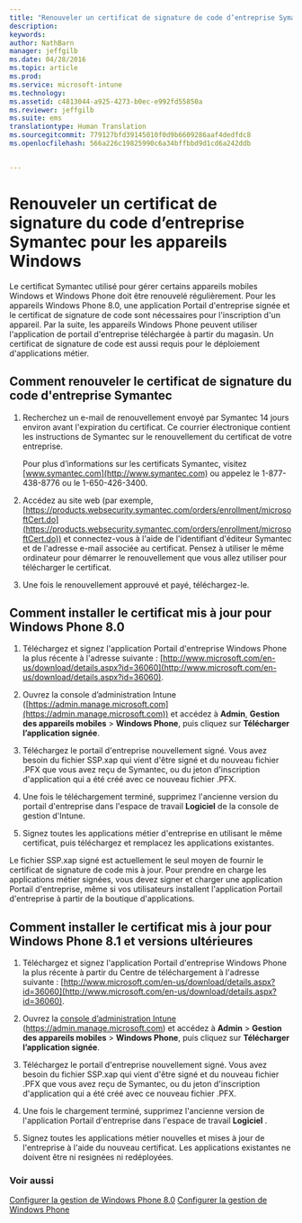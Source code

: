 ```yaml
---
title: "Renouveler un certificat de signature de code d’entreprise Symantec à utiliser avec Microsoft Intune | Microsoft Intune"
description: 
keywords: 
author: NathBarn
manager: jeffgilb
ms.date: 04/28/2016
ms.topic: article
ms.prod: 
ms.service: microsoft-intune
ms.technology: 
ms.assetid: c4813044-a925-4273-b0ec-e992fd55850a
ms.reviewer: jeffgilb
ms.suite: ems
translationtype: Human Translation
ms.sourcegitcommit: 779127bfd39145010f0d9b6609286aaf4dedfdc8
ms.openlocfilehash: 566a226c19825990c6a34bffbbd9d1cd6a242ddb


---
```


# Renouveler un certificat de signature du code d’entreprise Symantec pour les appareils Windows

Le certificat Symantec utilisé pour gérer certains appareils mobiles Windows et Windows Phone doit être renouvelé régulièrement. Pour les appareils Windows Phone 8.0, une application Portail d'entreprise signée et le certificat de signature de code sont nécessaires pour l'inscription d'un appareil. Par la suite, les appareils Windows Phone peuvent utiliser l'application de portail d'entreprise téléchargée à partir du magasin. Un certificat de signature de code est aussi requis pour le déploiement d'applications métier.

## Comment renouveler le certificat de signature du code d'entreprise Symantec

1.  Recherchez un e-mail de renouvellement envoyé par Symantec 14 jours environ avant l'expiration du certificat. Ce courrier électronique contient les instructions de Symantec sur le renouvellement du certificat de votre entreprise.

    Pour plus d’informations sur les certificats Symantec, visitez [www.symantec.com](http://www.symantec.com) ou appelez le 1-877-438-8776 ou le 1-650-426-3400.

2.  Accédez au site web (par exemple, [https://products.websecurity.symantec.com/orders/enrollment/microsoftCert.do](https://products.websecurity.symantec.com/orders/enrollment/microsoftCert.do)) et connectez-vous à l'aide de l'identifiant d'éditeur Symantec et de l'adresse e-mail associée au certificat. Pensez à utiliser le même ordinateur pour démarrer le renouvellement que vous allez utiliser pour télécharger le certificat.

3.  Une fois le renouvellement approuvé et payé, téléchargez-le.

## Comment installer le certificat mis à jour pour Windows Phone 8.0

1.  Téléchargez et signez l'application Portail d'entreprise Windows Phone la plus récente à l'adresse suivante : [http://www.microsoft.com/en-us/download/details.aspx?id=36060](http://www.microsoft.com/en-us/download/details.aspx?id=36060).

2.  Ouvrez la console d’administration Intune ([https://admin.manage.microsoft.com](https://admin.manage.microsoft.com)) et accédez à **Admin**, **Gestion des appareils mobiles** &gt; **Windows Phone**, puis cliquez sur **Télécharger l’application signée**.

3.  Téléchargez le portail d'entreprise nouvellement signé. Vous avez besoin du fichier SSP.xap qui vient d'être signé et du nouveau fichier .PFX que vous avez reçu de Symantec, ou du jeton d'inscription d'application qui a été créé avec ce nouveau fichier .PFX.

4.  Une fois le téléchargement terminé, supprimez l'ancienne version du portail d'entreprise dans l'espace de travail **Logiciel** de la console de gestion d'Intune.

5.  Signez toutes les applications métier d'entreprise en utilisant le même certificat, puis téléchargez et remplacez les applications existantes.

Le fichier SSP.xap signé est actuellement le seul moyen de fournir le certificat de signature de code mis à jour. Pour prendre en charge les applications métier signées, vous devez signer et charger une application Portail d'entreprise, même si vos utilisateurs installent l'application Portail d'entreprise à partir de la boutique d'applications.

## Comment installer le certificat mis à jour pour Windows Phone 8.1 et versions ultérieures

1.  Téléchargez et signez l'application Portail d'entreprise Windows Phone la plus récente à partir du Centre de téléchargement à l'adresse suivante : [http://www.microsoft.com/en-us/download/details.aspx?id=36060](http://www.microsoft.com/en-us/download/details.aspx?id=36060).

2.  Ouvrez la [console d’administration Intune](https://admin.manage.microsoft.com) (https://admin.manage.microsoft.com) et accédez à **Admin** &gt; **Gestion des appareils mobiles** &gt; **Windows Phone**, puis cliquez sur **Télécharger l’application signée**.

3.  Téléchargez le portail d'entreprise nouvellement signé. Vous avez besoin du fichier SSP.xap qui vient d'être signé et du nouveau fichier .PFX que vous avez reçu de Symantec, ou du jeton d'inscription d'application qui a été créé avec ce nouveau fichier .PFX.

4.  Une fois le chargement terminé, supprimez l'ancienne version de l'application Portail d'entreprise dans l'espace de travail **Logiciel**  .

5.  Signez toutes les applications métier nouvelles et mises à jour de l'entreprise à l'aide du nouveau certificat. Les applications existantes ne doivent être ni resignées ni redéployées.


### Voir aussi
[Configurer la gestion de Windows Phone 8.0](set-up-windows-phone-8.0-management-with-microsoft-intune.md)
[Configurer la gestion de Windows Phone](set-up-windows-phone-management-with-microsoft-intune.md)



<!--HONumber=Jun16_HO4-->


